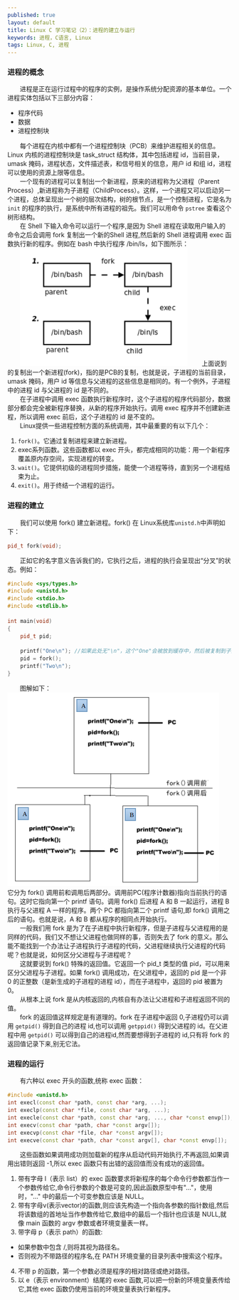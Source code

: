 ```yaml
---
published: true
layout: default
title: Linux C 学习笔记（2）：进程的建立与运行
keywords: 进程，C语言, Linux
tags: Linux, C, 进程
---
```


### 进程的概念

　　进程是正在运行过程中的程序的实例，是操作系统分配资源的基本单位。一个进程实体包括以下三部分内容：

* 程序代码
* 数据
* 进程控制块

　　每个进程在内核中都有一个进程控制块（PCB）来维护进程相关的信息。Linux 内核的进程控制块是 task_struct 结构体，其中包括进程 id，当前目录，umask 掩码，进程状态，文件描述表，和信号相关的信息，用户 id 和组 id，进程可以使用的资源上限等信息。  
　　一个现有的进程可以复制出一个新进程，原来的进程称为父进程（Parent Process）,新进程称为子进程（ChildProcess）。这样，一个进程又可以启动另一个进程，总体呈现出一个树的层次结构，树的根节点，是一个控制进程，它是名为 `init` 的程序的执行，是系统中所有进程的祖先。我们可以用命令 `pstree` 查看这个树形结构。  
　　在 Shell 下输入命令可以运行一个程序,是因为 Shell 进程在读取用户输入的命令之后会调用 fork 复制出一个新的Shell 进程,然后新的 Shell 进程调用 exec 函数执行新的程序。例如在 bash 中执行程序 /bin/ls，如下图所示：  
　　![block](/images/post/shell_fork.png "shell fork")
　　上面说到的复制出一个新进程(fork)，指的是PCB的复制，也就是说，子进程的当前目录，umask 掩码，用户 id 等信息与父进程的这些信息是相同的。有一个例外，子进程中的进程 id 与父进程的 id 是不同的。  
　　在子进程中调用 exec 函数执行新程序时，这个子进程的程序代码部分，数据部分都会完全被新程序替换，从新的程序开始执行。调用 exec 程序并不创建新进程，所以调用 exec 前后，这个子进程的 id 是不变的。  
　　Linux提供一些进程控制方面的系统调用，其中最重要的有以下几个：

1. `fork()`。它通过复制进程来建立新进程。
2. exec系列函数。这些函数都以 exec 开头，都完成相同的功能：用一个新程序覆盖原内存空间，实现进程的转变。
3. `wait()`。它提供初级的进程同步措施，能使一个进程等待，直到另一个进程结束为止。
4. `exit()`。用于终结一个进程的运行。 


### 进程的建立

　　我们可以使用 fork() 建立新进程。fork() 在 Linux系统库`unistd.h`中声明如下：
```cpp
pid_t fork(void);
```
　　正如它的名字意义告诉我们的，它执行之后，进程的执行会呈现出“分叉”的状态。例如：
```cpp
#include <sys/types.h>
#include <unistd.h>
#include <stdio.h>
#include <stdlib.h>

int main(void)
{
	pid_t pid;

	printf("One\n"); //如果此处无"\n"，这个"One"会被放到缓存中，然后被复制到子进程空间，最终运行结果会多输出一个"One"
	pid = fork();
	printf("Two\n");
}
```
　　图解如下：
	![block](/images/post/fork_before_after.png "fork before and after")
　　它分为 fork() 调用前和调用后两部分。调用前PC(程序计数器)指向当前执行的语句。这时它指向第一个 printf 语句。调用 fork() 后进程 A 和 B 一起运行，进程 B 执行与父进程 A 一样的程序。两个 PC 都指向第二个 printf 语句,即 fork() 调用之后的语句。也就是说，A 和 B 都从程序的相同点开始执行。  
　　一般我们用 fork 是为了在子进程中执行新程序，但是子进程与父进程用的是同样的代码，我们又不想让父进程也做同样的事，否则失去了 fork 的意义。那么能不能找到一个办法让子进程执行子进程的代码，父进程继续执行父进程的代码呢？也就是说，如何区分父进程与子进程呢？  
　　这就要说到 fork() 特殊的返回值。它返回一个 pid_t 类型的值 pid，可以用来区分父进程与子进程。如果 fork() 调用成功，在父进程中，返回的 pid 是一个非 0 的正整数（是新生成的子进程的进程 id），而在子进程中，返回的 pid 被置为0。  
　　从根本上说 fork 是从内核返回的,内核自有办法让父进程和子进程返回不同的值。  
　　fork 的返回值这样规定是有道理的。fork 在子进程中返回 0,子进程仍可以调用 `getpid()` 得到自己的进程 id,也可以调用 `getppid()` 得到父进程的 id。在父进程中用 `getpid()` 可以得到自己的进程id,然而要想得到子进程的 id,只有将 fork 的返回值记录下来,别无它法。  

### 进程的运行
　　有六种以 exec 开头的函数,统称 exec 函数：
```cpp
#include <unistd.h>
int execl(const char *path, const char *arg, ...);
int execlp(const char *file, const char *arg, ...);
int execle(const char *path, const char *arg, ..., char *const envp[]);
int execv(const char *path, char *const argv[]);
int execvp(const char *file, char *const argv[]);
int execve(const char *path, char *const argv[], char *const envp[]);
```
　　这些函数如果调用成功则加载新的程序从启动代码开始执行,不再返回,如果调用出错则返回 -1,所以 exec 函数只有出错的返回值而没有成功的返回值。  
1. 带有字母 l（表示 list）的 exec 函数要求将新程序的每个命令行参数都当作一个参数传给它,命令行参数的个数是可变的,因此函数原型中有"..."，使用时，"..." 中的最后一个可变参数应该是 NULL。
2. 带有字母v(表示vector)的函数,则应该先构造一个指向各参数的指针数组,然后将该数组的首地址当作参数传给它,数组中的最后一个指针也应该是 NULL,就像 main 函数的 argv 参数或者环境变量表一样。
3. 带字母 p（表示 path）的函数:  
  * 如果参数中包含 /,则将其视为路径名。
  * 否则视为不带路径的程序名,在 PATH 环境变量的目录列表中搜索这个程序。
4. 不带 p 的函数，第一个参数必须是程序的相对路径或绝对路径。  
5. 以 e（表示 environment）结尾的 exec 函数,可以把一份新的环境变量表传给它,其他 exec 函数仍使用当前的环境变量表执行新程序。  



